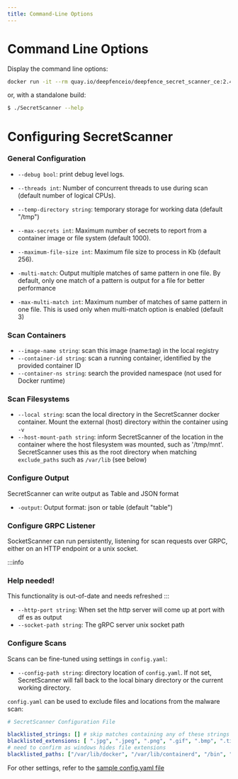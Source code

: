 ```yaml
---
title: Command-Line Options
---
```


# Command Line Options

Display the command line options:

```bash
docker run -it --rm quay.io/deepfenceio/deepfence_secret_scanner_ce:2.4.0 --help
```

or, with a standalone build:

```bash
$ ./SecretScanner --help
```


# Configuring SecretScanner


### General Configuration

 * `--debug bool`: print debug level logs.
 * `--threads int`: Number of concurrent threads to use during scan (default number of logical CPUs).
 * `--temp-directory string`: temporary storage for working data (default "/tmp")

 * `--max-secrets int`: Maximum number of secrets to report from a container image or file system (default 1000).
 * `--maximum-file-size int`: Maximum file size to process in Kb (default 256).
 * `-multi-match`: Output multiple matches of same pattern in one file. By default, only one match of a pattern is output for a file for better performance
 * `-max-multi-match int`: Maximum number of matches of same pattern in one file. This is used only when multi-match option is enabled (default 3)

### Scan Containers

 * `--image-name string`: scan this image (name:tag) in the local registry
 * `--container-id string`: scan a running container, identified by the provided container ID
 * `--container-ns string`: search the provided namespace (not used for Docker runtime)

### Scan Filesystems

 * `--local string`: scan the local directory in the SecretScanner docker container.  Mount the external (host) directory within the container using `-v`
 * `--host-mount-path string`: inform SecretScanner of the location in the container where the host filesystem was mounted, such as '/tmp/mnt'. SecretScanner uses this as the root directory when matching `exclude_paths` such as `/var/lib` (see below) 

### Configure Output

SecretScanner can write output as Table and JSON format

 * `-output`: Output format: json or table (default "table")

### Configure GRPC Listener

SocketScanner can run persistently, listening for scan requests over GRPC, either on an HTTP endpoint or a unix socket.

:::info

### Help needed!

This functionality is out-of-date and needs refreshed
:::

 * `--http-port string`: When set the http server will come up at port with df es as output
 * `--socket-path string`: The gRPC server unix socket path

 
### Configure Scans

Scans can be fine-tuned using settings in `config.yaml`:

 * `--config-path string`: directory location of `config.yaml`. If not set, SecretScanner will fall back to the local binary directory or the current working directory.

`config.yaml` can be used to exclude files and locations from the malware scan:

```yaml
# SecretScanner Configuration File

blacklisted_strings: [] # skip matches containing any of these strings (case sensitive)
blacklisted_extensions: [ ".jpg", ".jpeg", ".png", ".gif", ".bmp", ".tiff", ".tif", ".psd", ".xcf", ".zip", ".tar.gz", ".ttf", ".lock"] 
# need to confirm as windows hides file extensions
blacklisted_paths: ["/var/lib/docker", "/var/lib/containerd", "/bin", "/boot", "/dev", "/lib", "/lib64", "/media", "/proc", "/run", "/sbin", "/usr/lib", "/sys"] # use \ for windows paths
```

For other settings, refer to the [sample config.yaml file](https://github.com/deepfence/SecretScanner/tree/master/config.yaml)
